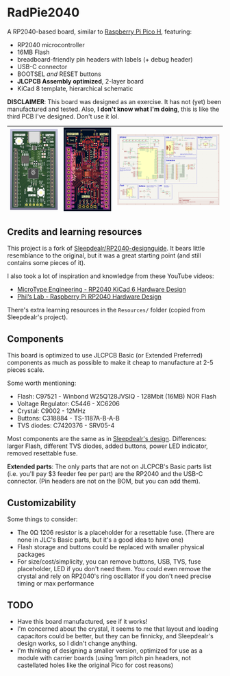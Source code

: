 # RadPie2040

A RP2040-based board, similar to [Raspberry Pi Pico H](https://www.raspberrypi.com/products/raspberry-pi-pico/), featuring:

- RP2040 microcontroller
- 16MB Flash
- breadboard-friendly pin headers with labels (+ debug header)
- USB-C connector
- BOOTSEL *and* RESET buttons
- **JLCPCB Assembly optimized**, 2-layer board
- KiCad 8 template, hierarchical schematic

**DISCLAIMER**: This board was designed as an exercise. It has not (yet) been manufactured and tested. Also, **I don't know what I'm doing**, this is like the third PCB I've designed. Don't use it lol.

| <a href="https://github.com/radex/RadPie2040/raw/main/assets/render.png"><img src="https://github.com/radex/RadPie2040/raw/main/assets/render.png" alt="Top down render of the board" width="300" /></a> | <a href="https://github.com/radex/RadPie2040/raw/main/assets/routing.png"><img src="https://github.com/radex/RadPie2040/raw/main/assets/routing.png" alt="PCB routing" width="300" /></a> | <a href="https://github.com/radex/RadPie2040/raw/main/assets/schematic.png"><img src="https://github.com/radex/RadPie2040/raw/main/assets/schematic.png" alt="Schematics" width="650" /></a> |
| -- | -- | -- |

## Credits and learning resources

This project is a fork of [Sleepdealr/RP2040-designguide](https://github.com/Sleepdealr/RP2040-designguide). It bears little resemblance to the original, but it was a great starting point (and still contains some pieces of it).

I also took a lot of inspiration and knowledge from these YouTube videos:

- [MicroType Engineering - RP2040 KiCad 6 Hardware Design](https://www.youtube.com/watch?v=RNH-CL8GrF8)
- [Phil’s Lab - Raspberry Pi RP2040 Hardware Design](https://www.youtube.com/watch?v=X00Cm5LMNQk)

There's extra learning resources in the `Resources/` folder (copied from Sleepdealr's project).

## Components

This board is optimized to use JLCPCB Basic (or Extended Preferred) components as much as possible to make it cheap to manufacture at 2-5 pieces scale.

Some worth mentioning:

- Flash: C97521 - Winbond W25Q128JVSIQ - 128Mbit (16MB) NOR Flash
- Voltage Regulator: C5446 - XC6206
- Crystal: C9002 - 12MHz
- Buttons: C318884 - TS-1187A-B-A-B
- TVS diodes: C7420376 - SRV05-4

Most components are the same as in [Sleepdealr's design](https://github.com/Sleepdealr/RP2040-designguide). Differences: larger Flash, different TVS diodes, added buttons, power LED indicator, removed resettable fuse.

**Extended parts**: The only parts that are not on JLCPCB's Basic parts list (i.e. you'll pay $3 feeder fee per part) are the RP2040 and the USB-C connector. (Pin headers are not on the BOM, but you can add them).

## Customizability

Some things to consider:

- The 0Ω 1206 resistor is a placeholder for a resettable fuse. (There are none in JLC's Basic parts, but it's a good idea to have one)
- Flash storage and buttons could be replaced with smaller physical packages
- For size/cost/simplicity, you can remove buttons, USB, TVS, fuse placeholder, LED if you don't need them. You could even remove the crystal and rely on RP2040's ring oscillator if you don't need precise timing or max performance

## TODO

- Have this board manufactured, see if it works!
- I'm concerned about the crystal, it seems to me that layout and loading capacitors could be better, but they can be finnicky, and Sleepdealr's design works, so I didn't change anything.
- I'm thinking of designing a smaller version, optimized for use as a module with carrier boards (using 1mm pitch pin headers, not castellated holes like the original Pico for cost reasons)


